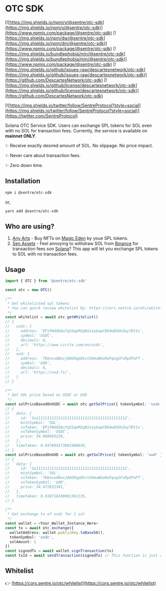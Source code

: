 # OTC SDK

[![https://img.shields.io/npm/v/@sentre/otc-sdk](https://img.shields.io/npm/v/@sentre/otc-sdk)](https://www.npmjs.com/package/@sentre/otc-sdk)
[![https://img.shields.io/npm/dw/@sentre/otc-sdk](https://img.shields.io/npm/dm/@sentre/otc-sdk)](https://www.npmjs.com/package/@sentre/otc-sdk)
[![https://img.shields.io/bundlephobia/min/@sentre/otc-sdk](https://img.shields.io/bundlephobia/min/@sentre/otc-sdk)](https://www.npmjs.com/package/@sentre/otc-sdk)
[![https://img.shields.io/github/issues-raw/descartesnetwork/otc-sdk](https://img.shields.io/github/issues-raw/descartesnetwork/otc-sdk)](https://github.com/DescartesNetwork/otc-sdk)
[![https://img.shields.io/github/license/descartesnetwork/otc-sdk](https://img.shields.io/github/license/descartesnetwork/otc-sdk)](https://github.com/DescartesNetwork/otc-sdk)

[![https://img.shields.io/twitter/follow/SentreProtocol?style=social](https://img.shields.io/twitter/follow/SentreProtocol?style=social)](https://twitter.com/SentreProtocol)

Solana OTC Service SDK. Users can exchange SPL tokens for SOL even with no SOL for transaction fees. Currently, the service is available on **mainnet ONLY**.

✨ Receive exactly desired amount of SOL. No slippage. No price impact.

✨ Never care about transaction fees.

✨ Zero down time.

## Installation

```bash
npm i @sentre/otc-sdk
```

or,

```bash
yarn add @sentre/otc-sdk
```

## Who are using?

1. [Any Arts](https://hub.sentre.io/app/any_arts?autoInstall=true) - Buy NFTs on [Magic Eden](https://magiceden.io/) by youe SPL tokens.
2. [Sen Assets](https://hub.sentre.io/app/sen_assets?autoInstall=true) - Feel annoying to withdraw SOL from [Binance](https://www.binance.com/) for transaction fees son [Solana](https://solana.com/)? This app will let you exchange SPL tokens to SOL with no transaction fees.

## Usage

```ts
import { OTC } from '@sentre/otc-sdk'

const otc = new OTC()

/**
 * Get whitelisted spl tokens
 * You can quick review whitelist by: https://cors.sentre.io/otc/whitelist
 */
const whitelist = await otc.getWhitelist()
// {
//   usdc: {
//     address: 'EPjFWdd5AufqSSqeM2qN1xzybapC8G4wEGGkZwyTDt1v',
//     symbol: 'USDC',
//     decimals: 6,
//     url: 'https://www.circle.com/en/usdc',
//   },
//   uxd: {
//     address: '7kbnvuGBxxj8AG9qp8Scn56muWGaRaFqxg1FsRp3PaFT',
//     symbol: 'UXD',
//     decimals: 6,
//     url: 'https://uxd.fi/',
//   }
// }

/**
 * Get SOL price based on USDC or UXD
 */
const solPriceBasedOnUSDC = await otc.getSolPrice({ tokenSymbol: 'usdc' })
// {
//   data: {
//     id: 'So11111111111111111111111111111111111111112',
//     mintSymbol: 'SOL',
//     vsToken: 'EPjFWdd5AufqSSqeM2qN1xzybapC8G4wEGGkZwyTDt1v',
//     vsTokenSymbol: 'USDC',
//     price: 34.968693228,
//   },
//   timeTaken: 0.047694273001980036,
// }
const solPriceBasedOnUXD = await otc.getSolPrice({ tokenSymbol: 'uxd' })
// {
//   data: {
//     id: 'So11111111111111111111111111111111111111112',
//     mintSymbol: 'SOL',
//     vsToken: '7kbnvuGBxxj8AG9qp8Scn56muWGaRaFqxg1FsRp3PaFT',
//     vsTokenSymbol: 'UXD',
//     price: 34.972632341,
//   },
//   timeTaken: 0.010716108001361135,
// }

/**
 * Get exchange tx of usdc for 1 sol
 */
const wallet = <Your_Wallet_Instance_Here>
const tx = await otc.exchange({
  walletAddress: wallet.publicKey.toBase58(),
  tokenSymbol: 'usdc',
  solAmount: 1
})
const signedTx = await wallet.signTransaction(tx)
const txId = await sendTransaction(signedTx) // This function is just a pseudo-code and should replaced it by yours.
```

## Whitelist

👉 [https://cors.sentre.io/otc/whitelist](https://cors.sentre.io/otc/whitelist)
